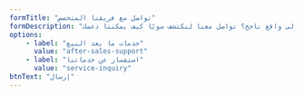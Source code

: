 ```yaml
---
formTitle: "تواصل مع فريقنا المتخصص"
formDescription: "هل لديك استفسارات حول منتجاتنا أو خدماتنا؟ هل ترغب في تحويل فكرة مشروعك إلى واقع ناجح؟ تواصل معنا لنكتشف سويًا كيف يمكننا دعمك."
options:
    - label: "خدمات ما بعد البيع"
      value: "after-sales-support"
    - label: "استفسار عن خدماتنا"
      value: "service-inquiry"
btnText: "إرسال"
---
```

